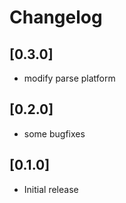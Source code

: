 # Changelog

## [0.3.0]

- modify parse platform

## [0.2.0]

- some bugfixes

## [0.1.0]

- Initial release